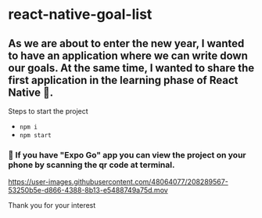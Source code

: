 # react-native-goal-list

## As we are about to enter the new year, I wanted to have an application where we can write down our goals. At the same time, I wanted to share the first application in the learning phase of React Native 🎄.


Steps to start the project <br/>

<ul>
  <li><code>npm i</code></li>
  <li><code>npm start</code></li>
</ul>

### 👀 If you have "Expo Go" app you can view the project on your phone by scanning the qr code at terminal.



https://user-images.githubusercontent.com/48064077/208289567-53250b5e-d866-4388-8b13-e5488749a75d.mov




Thank you for your interest
